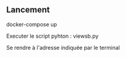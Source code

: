 ## Lancement

docker-compose up

Executer le script pyhton :
viewsb.py

Se rendre à l'adresse indiquée par le terminal

